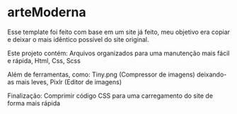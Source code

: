 # arteModerna
Esse template foi feito com base em um site já feito, meu objetivo era copiar e deixar o mais idêntico possível do site original.
 
Este projeto contém: Arquivos organizados para uma manutenção mais fácil e rápida, Html, Css, Scss
 
Além de ferramentas, como: Tiny.png (Compressor de imagens) deixando-as mais leves, Pixlr (Editor de imagens)
 
Finalização: Comprimir código CSS para uma carregamento do site de forma mais rápida
